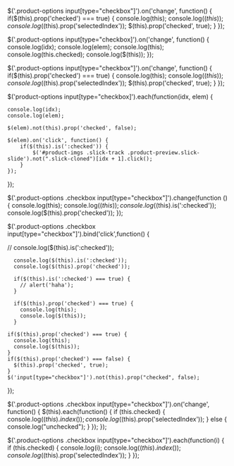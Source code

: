 <script type="text/javascript">
    $('.product-options input[type="checkbox"]').bind('click',function() {
        if($(this).prop('checked') === false) {
        $(this).prop('checked', true);
        }
        $('input[type="checkbox"]').not(this).prop("checked", false);
    });
</script>



$('.product-options input[type="checkbox"]').on('change', function() {
    if($(this).prop('checked') === true) {
      console.log(this);
      console.log($(this));
      console.log($(this).prop('selectedIndex'));
      $(this).prop('checked', true);
    }
});






$('.product-options input[type="checkbox]').on('change', function() {
    console.log(idx);
    console.log(elem);
    console.log(this);
    console.log(this.checked);
    console.log($(this));
  });





$('.product-options input[type="checkbox"]').on('change', function() {
    if($(this).prop('checked') === true) {
      console.log(this);
      console.log($(this));
      console.log($(this).prop('selectedIndex'));
      $(this).prop('checked', true);
    }
});




  $('product-options input[type="checkbox]').each(function(idx, elem) {

    console.log(idx);
    console.log(elem);

    $(elem).not(this).prop('checked', false);

    $(elem).on('click', function() {
        if($(this).is(':checked')) {
            $('#product-imgs .slick-track .product-preview.slick-slide').not(".slick-cloned")[idx + 1].click();
        }
    });
});



$('.product-options .checkbox input[type="checkbox"]').change(function () {
      console.log(this);
      console.log($(this));
      console.log($(this).is(':checked'));
      console.log($(this).prop('checked'));
});

$('.product-options .checkbox input[type="checkbox"]').bind('click',function() {

   // console.log($(this).is(':checked'));

      console.log($(this).is(':checked'));
      console.log($(this).prop('checked'));

      if($(this).is(':checked') === true) {
        // alert('haha');
      }

      if($(this).prop('checked') === true) {
        console.log(this);
        console.log($(this));
      }

    if($(this).prop('checked') === true) {
      console.log(this);
      console.log($(this));
    }
    if($(this).prop('checked') === false) {
      $(this).prop('checked', true);
    }
    $('input[type="checkbox"]').not(this).prop("checked", false);
});

$('.product-options .checkbox input[type="checkbox"]').on('change', function() {
    $(this).each(function() {
        if (this.checked) {
          console.log($(this).index());
          console.log($(this).prop('selectedIndex'));
        } else {
            console.log("unchecked");
        }
    });
});

$('.product-options .checkbox input[type="checkbox"]').each(function(i) {
   if (this.checked) {
        console.log(i);
        console.log($(this).index());
        console.log($(this).prop('selectedIndex'));
   }
});